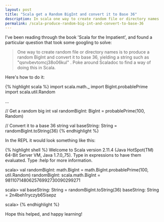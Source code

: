 ```yaml
---
layout: post
title: "Scala get a Random BigInt and convert it to Base 36"
description: In scala one way to create random file or directory names is to produce a random BigInt and convert it to base 36, yielding a string such as "qsnvbevtomcj38o06kul". Here's how to do this in Scala.
permalink: /scala-produce-random-big-int-and-convert-to-base-36
---
```


I've been reading through the book 'Scala for the Impatient', and found a particular question that took some googling to solve:

>One way to create random file or directory names is to produce a random BigInt and convert it to base 36, yielding a string such as "qsnvbevtomcj38o06kul" . Poke around Scaladoc to find a way of doing this in Scala.

Here's how to do it:

{% highlight scala %}
import scala.math._
import BigInt.probablePrime
import scala.util.Random

...

// Get a random big int
val randomBigInt: BigInt = probablePrime(100, Random)

// Convert it to a base 36 string
val baseString: String = randomBigInt.toString(36)
{% endhighlight %}

In the REPL it would look something like this:

{% highlight shell %}
Welcome to Scala version 2.11.4 (Java HotSpot(TM) 64-Bit Server VM, Java 1.7.0_75).
Type in expressions to have them evaluated.
Type :help for more information.

scala> val randomBigInt: math.BigInt = math.BigInt.probablePrime(100, util.Random)
randomBigInt: scala.math.BigInt = 981107148062576992730090299271

scala> val baseString: String = randomBigInt.toString(36)
baseString: String = 2n4beh1ryczyb65isepz

scala>
{% endhighlight %}

Hope this helped, and happy learning!
